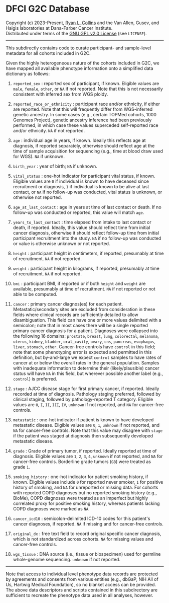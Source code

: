# DFCI G2C Database

Copyright (c) 2023-Present, [Ryan L. Collins](mailto:Ryan_Collins@dfci.harvard.edu) and the Van Allen, Gusev, and Haigis laboratories at Dana-Farber Cancer Institute.  
Distributed under terms of the [GNU GPL v2.0 License](/LICENSE) (see `LICENSE`).  


---  

This subdirectly contains code to curate participant- and sample-level metadata for all cohorts included in G2C.  

Given the highly heterogeneous nature of the cohorts included in G2C, we have mapped all available phenotype information onto a simplified data dictionary as follows:  

1. `reported_sex` : reported sex of participant, if known. Eligible values are `male`, `female`, `other`, or `NA` if not reported. Note that this is not necessarily consistent with inferred sex from WGS ploidy.  

2. `reported_race_or_ethnicity` : participant race and/or ethnicity, if either are reported. Note that this will frequently differ from WGS-inferred genetic ancestry. In some cases (e.g., certain TOPMed cohorts, 1000 Genomes Project), genetic ancestry inference had been previously performed, in which case these values superceded self-reported race and/or ethnicity. `NA` if not reported.    

3. `age` : individual age in years, if known. Ideally this reflects age at diagnosis, if reported separately, otherwise should reflect age at the time of sample acquisition for sequencing (e.g., time at blood draw used for WGS). `NA` if unknown.    

4. `birth_year` : year of birth; `NA` if unknown.  

5. `vital_status` : one-hot indicator for participant vital status, if known. Eligible values are `0` if individual is known to have deceased since recruitment or diagnosis, `1` if individual is known to be alive at last contact, or `NA` if no follow-up was conducted, vital status is unknown, or otherwise not reported.  

6. `age_at_last_contact` : age in years at time of last contact or death. If no follow-up was conducted or reported, this value will match `age`.  

7. `years_to_last_contact` : time elapsed from intake to last contact or death, if reported. Ideally, this value should reflect time from initial cancer diagnosis, otherwise it should reflect follow-up time from initial participant recruitment into the study. `NA` if no follow-up was conducted or value is otherwise unknown or not reported.  

8. `height` : participant height in centimeters, if reported, presumably at time of recruitment. `NA` if not reported.  

9. `weight` : participant height in kilograms, if reported, presumably at time of recruitment. `NA` if not reported.  

10. `bmi` : participant BMI, if reported or if both `height` and `weight` are available, presumably at time of recruitment. `NA` if not reported or not able to be computed.  

11. `cancer` : primary cancer diagnos(es) for each patient. Metastatic/secondary sites are excluded from consideration in these fields where clinical records are sufficiently detailed to allow disambiguation. This field can have one or more values delimited with a semicolon; note that in most cases there will be a single reported primary cancer diagnosis for a patient. Diagnoses were collapsed into the following 16 domains: `prostate`, `breast`, `lung`, `colorectal`, `melanoma`, `uterus`, `kidney`, `bladder`, `oral_cavity`, `ovary`, `cns`, `pancreas`, `esophagus`, `liver`, `stomach`, `other`. Cancer-free controls have `control` in this field; note that some phenotyping error is expected and permitted in this definition, but by-and-large we expect `control` samples to have rates of cancer at or below the overall rates in the general population. Samples with inadequate information to determine their (likely/plausible) cancer status will have `NA` in this field, but wherever possible another label (e.g., `control`) is preferred.  

12. `stage` : AJCC disease stage for first primary cancer, if reported. Ideally recorded at time of diagnosis. Pathology staging preferred, followed by clinical staging, followed by pathology-reported T category. Eligible values are `0`, `I`, `II`, `III`, `IV`, `unknown` if not reported, and `NA` for cancer-free controls.  

13. `metastatic` : one-hot indicator if patient is known to have developed metastatic disease. Eligible values are `0`, `1`, `unknown` if not reported, and `NA` for cancer-free controls. Note that this value may disagree with `stage` if the patient was staged at diagnosis then subsequently developed metastatic disease.  

14. `grade` : Grade of primary tumor, if reported. Ideally reported at time of diagnosis. Eligible values are `1`, `2`, `3`, `4`, `unknown` if not reported, and `NA` for cancer-free controls. Borderline grade tumors (`GB`) were treated as grade `1`.  

15. `smoking_history` : one-hot indicator for patient smoking history, if known. Eligible values include `0` for reported never smoker, `1` for positive history of smoking, and `NA` for unreported or missing data. For cohorts with reported COPD diagnoses but no reported smoking history (e.g., BioMe), COPD diagnoses were treated as an imperfect but highly correlated proxy for positive smoking history, whereas patients lacking COPD diagnoses were marked as `NA`.  

16. `cancer_icd10` : semicolon-delimited ICD-10 codes for this patient's cancer diagnoses, if reported. `NA` if missing and for cancer-free controls.  

17. `original_dx` : free text field to record original specific cancer diagnosis, which is not standardized across cohorts. `NA` for missing values and cancer-free controls.  

18. `wgs_tissue` : DNA source (i.e., tissue or biospecimen) used for germline whole-genome sequencing. `unknown` if not reported.  

---  

Note that access to individual level phenotype data records are protected by agreements and consents from various entities (e.g., dbGaP, NIH All of Us, Hartwig Medical Foundation), so no blanket access can be provided. The above data descriptors and scripts contained in this subdirectory are sufficient to recreate the phenotype data used in all analyses, however.  

